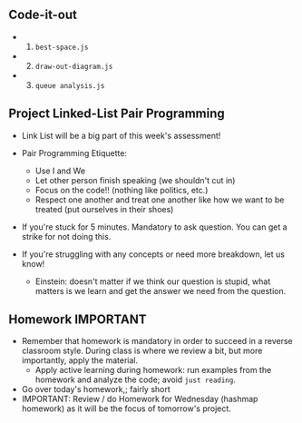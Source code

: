## Code-it-out
- 1) `best-space.js`
- 2) `draw-out-diagram.js`
- 3) `queue analysis.js`

## Project Linked-List Pair Programming
- Link List will be a big part of this week's assessment!
- Pair Programming Etiquette:
  - Use I and We
  - Let other person finish speaking (we shouldn't cut in)
  - Focus on the code!! (nothing like politics, etc.)
  - Respect one another and treat one another like how we want to be treated (put ourselves in their shoes)

- If you're stuck for 5 minutes. Mandatory to ask question. You can get a strike for not doing this.
- If you're struggling with any concepts or need more breakdown, let us know! 
  - Einstein: doesn't matter if we think our question is stupid, what matters is we learn and get the answer we need from the question. 


## Homework IMPORTANT
- Remember that homework is mandatory in order to succeed in a reverse classroom style. During class is where we review a bit, but more importantly, apply the material.
  - Apply active learning during homework: run examples from the homework and analyze the code; avoid `just reading`.
- Go over today's homework,; fairly short
- IMPORTANT: Review / do Homework for Wednesday (hashmap homework) as it will be the focus of tomorrow's project.